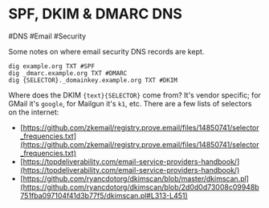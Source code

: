 # SPF, DKIM & DMARC DNS

#DNS
#Email
#Security

Some notes on where email security DNS records are kept.

```
dig example.org TXT #SPF
dig _dmarc.example.org TXT #DMARC
dig {SELECTOR}._domainkey.example.org TXT #DKIM
```

Where does the DKIM `{text}{SELECTOR}` come from? It's vendor specific; for GMail it's `google`, for Mailgun it's `k1`,
etc. There are a few lists of selectors on the internet:

- [https://github.com/zkemail/registry.prove.email/files/14850741/selector_frequencies.txt](https://github.com/zkemail/registry.prove.email/files/14850741/selector_frequencies.txt)
- [https://topdeliverability.com/email-service-providers-handbook/](https://topdeliverability.com/email-service-providers-handbook/)
- [https://github.com/ryancdotorg/dkimscan/blob/master/dkimscan.pl](https://github.com/ryancdotorg/dkimscan/blob/2d0d0d73008c09948b751fba097104f41d3b77f5/dkimscan.pl#L313-L451)
